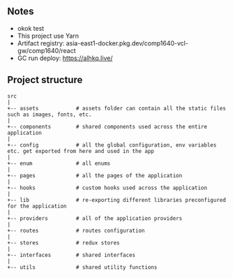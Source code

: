 ## Notes

- okok test
- This project use Yarn
- Artifact registry: asia-east1-docker.pkg.dev/comp1640-vcl-gw/comp1640/react
- GC run deploy: https://alhkq.live/

## Project structure

```
src
|
+-- assets            # assets folder can contain all the static files such as images, fonts, etc.
|
+-- components        # shared components used across the entire application
|
+-- config            # all the global configuration, env variables etc. get exported from here and used in the app
|
+-- enum              # all enums
|
+-- pages             # all the pages of the application
|
+-- hooks             # custom hooks used across the application
|
+-- lib               # re-exporting different libraries preconfigured for the application
|
+-- providers         # all of the application providers
|
+-- routes            # routes configuration
|
+-- stores            # redux stores
|
+-- interfaces        # shared interfaces
|
+-- utils             # shared utility functions
```

